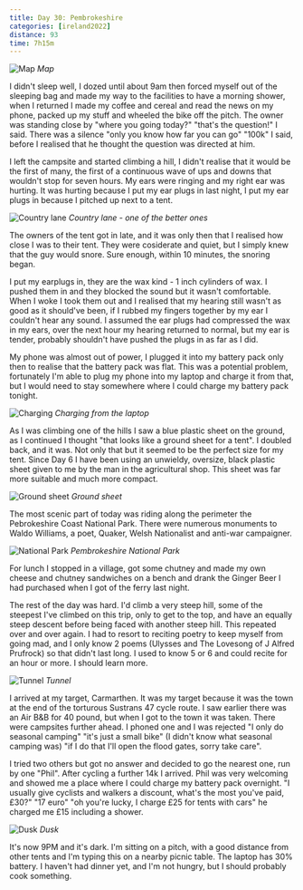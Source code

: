```yaml
--- 
title: Day 30: Pembrokeshire
categories: [ireland2022]
distance: 93
time: 7h15m
---
```


![Map](/images/ireland2022/20220830_map.jpg) 
*Map*

I didn't sleep well, I dozed until about 9am then forced myself out of the
sleeping bag and made my way to the facilities to have a morning shower, when
I returned I made my coffee and cereal and read the news on my phone, packed
up my stuff and wheeled the bike off the pitch. The owner was standing close
by "where you going today?" "that's the question!" I said. There was a silence
"only you know how far you can go" "100k" I said, before I realised that he
thought the question was directed at him.

I left the campsite and started climbing a hill, I didn't realise that it
would be the first of many, the first of a continuous wave of ups and downs
that wouldn't stop for seven hours. My ears were ringing and my right ear was
hurting. It was hurting because I put my ear plugs in last night, I put my ear
plugs in because I pitched up next to a tent.

![Country lane](/images/ireland2022/20220830_1.jpg) 
*Country lane - one of the better ones*

The owners of the tent got in late, and it was only then that I realised how
close I was to their tent. They were cosiderate and quiet, but I simply knew
that the guy would snore. Sure enough, within 10 minutes, the snoring began.

I put my earplugs in, they are the wax kind - 1 inch cylinders of wax. I pushed
them in and they blocked the sound but it wasn't comfortable. When I woke I
took them out and I realised that my hearing still wasn't as good as it
should've been, if I rubbed my fingers together by my ear I couldn't hear any
sound. I assumed the ear plugs had compressed the wax in my ears, over the
next hour my hearing returned to normal, but my ear is tender, probably
shouldn't have pushed the plugs in as far as I did.

My phone was almost out of power, I plugged it into my battery pack only then
to realise that the battery pack was flat. This was a potential problem,
fortunately I'm able to plug my phone into my laptop and charge it from that,
but I would need to stay somewhere where I could charge my battery pack
tonight.

![Charging](/images/ireland2022/20220830_2.jpg) 
*Charging from the laptop*

As I was climbing one of the hills I saw a blue plastic sheet on the ground,
as I continued I thought "that looks like a ground sheet for a tent". I
doubled back, and it was. Not only that but it seemed to be the perfect size
for my tent. Since Day 6 I have been using an unwieldy, oversize, black
plastic sheet given to me by the man in the agricultural shop. This sheet was
far more suitable and much more compact.

![Ground sheet](/images/ireland2022/20220830_6.jpg) 
*Ground sheet*

The most scenic part of today was riding along the perimeter the Pebrokeshire
Coast National Park. There were numerous monuments to Waldo Williams, a poet,
Quaker, Welsh Nationalist and anti-war campaigner.

![National Park](/images/ireland2022/20220830_3.jpg) 
*Pembrokeshire National Park*

For lunch I stopped in a village, got some chutney and made my own cheese and
chutney sandwiches on a bench and drank the Ginger Beer I had purchased when I
got of the ferry last night.

The rest of the day was hard. I'd climb a very steep hill, some of the
steepest I've climbed on this trip, only to get to the top, and have an
equally steep descent before being faced with another steep hill. This
repeated over and over again. I had to resort to reciting poetry to keep
myself from going mad, and I only know 2 poems (Ulysses and The Lovesong of
J Alfred Prufrock) so that didn't last long. I used to know 5 or 6 and could
recite for an hour or more. I should learn more.

![Tunnel](/images/ireland2022/20220830_4.jpg) 
*Tunnel*

I arrived at my target, Carmarthen. It was my target because it was the town
at the end of the torturous Sustrans 47 cycle route. I saw earlier there was
an Air B&B for 40 pound, but when I got to the town it was taken. There were
campsites further ahead. I phoned one and I was rejected "I only do seasonal
camping" "it's just a small bike" (I didn't know what seasonal camping was)
"if I do that I'll open the flood gates, sorry take care".

I tried two others but got no answer and decided to go the nearest one, run by
one "Phil". After cycling a further 14k I arrived. Phil was very welcoming and
showed me a place where I could charge my battery pack overnight. "I usually
give cyclists and walkers a discount, what's the most you've paid, £30?" "17
euro" "oh you're lucky, I charge £25 for tents with cars" he charged me £15
including a shower.

![Dusk](/images/ireland2022/20220830_5.jpg) 
*Dusk*

It's now 9PM and it's dark. I'm sitting on a pitch, with a good distance from
other tents and I'm typing this on a nearby picnic table. The laptop has 30%
battery. I haven't had dinner yet, and I'm not hungry, but I should probably
cook something.







